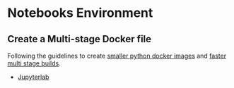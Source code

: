 # Notebooks Environment

## Create a Multi-stage Docker file

Following the guidelines to create [smaller python docker images](https://pythonspeed.com/articles/smaller-python-docker-images/) and [faster multi stage builds](https://pythonspeed.com/articles/faster-multi-stage-builds/).

* [Jupyterlab](https://github.com/amalic/Jupyterlab)
